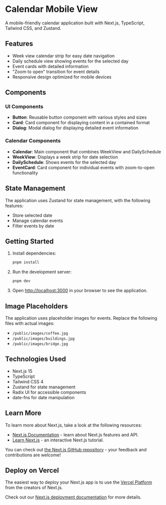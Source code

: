 # Calendar Mobile View

A mobile-friendly calendar application built with Next.js, TypeScript, Tailwind CSS, and Zustand.

## Features

- Week view calendar strip for easy date navigation
- Daily schedule view showing events for the selected day
- Event cards with detailed information
- "Zoom to open" transition for event details
- Responsive design optimized for mobile devices

## Components

### UI Components

- **Button**: Reusable button component with various styles and sizes
- **Card**: Card component for displaying content in a contained format
- **Dialog**: Modal dialog for displaying detailed event information

### Calendar Components

- **Calendar**: Main component that combines WeekView and DailySchedule
- **WeekView**: Displays a week strip for date selection
- **DailySchedule**: Shows events for the selected day
- **EventCard**: Card component for individual events with zoom-to-open functionality

## State Management

The application uses Zustand for state management, with the following features:

- Store selected date
- Manage calendar events
- Filter events by date

## Getting Started

1. Install dependencies:

   ```bash
   pnpm install
   ```

2. Run the development server:

   ```bash
   pnpm dev
   ```

3. Open [http://localhost:3000](http://localhost:3000) in your browser to see the application.

## Image Placeholders

The application uses placeholder images for events. Replace the following files with actual images:

- `/public/images/coffee.jpg`
- `/public/images/buildings.jpg`
- `/public/images/bridge.jpg`

## Technologies Used

- Next.js 15
- TypeScript
- Tailwind CSS 4
- Zustand for state management
- Radix UI for accessible components
- date-fns for date manipulation

## Learn More

To learn more about Next.js, take a look at the following resources:

- [Next.js Documentation](https://nextjs.org/docs) - learn about Next.js features and API.
- [Learn Next.js](https://nextjs.org/learn) - an interactive Next.js tutorial.

You can check out [the Next.js GitHub repository](https://github.com/vercel/next.js) - your feedback and contributions are welcome!

## Deploy on Vercel

The easiest way to deploy your Next.js app is to use the [Vercel Platform](https://vercel.com/new?utm_medium=default-template&filter=next.js&utm_source=create-next-app&utm_campaign=create-next-app-readme) from the creators of Next.js.

Check out our [Next.js deployment documentation](https://nextjs.org/docs/app/building-your-application/deploying) for more details.
